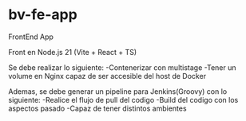 # bv-fe-app
FrontEnd App

Front en Node.js 21 (Vite + React + TS)

Se debe realizar lo siguiente:
-Contenerizar con multistage
-Tener un volume en Nginx capaz de ser accesible del host de Docker

Ademas, se debe generar un pipeline para Jenkins(Groovy) con lo siguiente:
-Realice el flujo de pull del codigo
-Build del codigo con los aspectos pasado
-Capaz de tener distintos ambientes